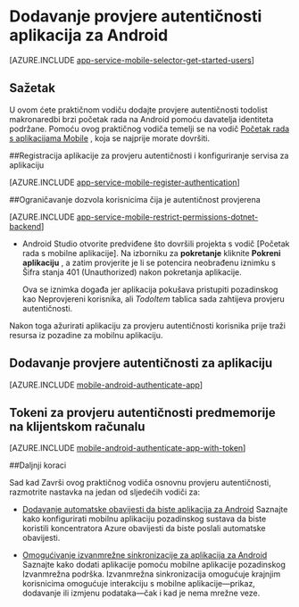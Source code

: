 <properties
    pageTitle="Dodavanje provjere autentičnosti na Android s aplikacijama Mobile | Aplikacije servisa za Azure"
    description="Saznajte kako pomoću mobilne aplikacije u Azure aplikacije servisa za provjeru autentičnosti korisnika aplikacijom Android kroz mnoštvo davatelji identiteta, uključujući Google, Facebook, Twitter i Microsoft."
    services="app-service\mobile"
    documentationCenter="android"
    authors="ysxu"
    manager="erikre"
    editor=""/>

<tags
    ms.service="app-service-mobile"
    ms.workload="mobile"
    ms.tgt_pltfrm="mobile-android"
    ms.devlang="java"
    ms.topic="article"
    ms.date="10/01/2016"
    ms.author="yuaxu"/>

# <a name="add-authentication-to-your-android-app"></a>Dodavanje provjere autentičnosti aplikacija za Android

[AZURE.INCLUDE [app-service-mobile-selector-get-started-users](../../includes/app-service-mobile-selector-get-started-users.md)]

## <a name="summary"></a>Sažetak

U ovom ćete praktičnom vodiču dodajte provjere autentičnosti todolist makronaredbi brzi početak rada na Android pomoću davatelja identiteta podržane. Pomoću ovog praktičnog vodiča temelji se na vodič [Početak rada s aplikacijama Mobile] , koja se najprije morate dovršiti.

##<a name="register"></a>Registracija aplikacije za provjeru autentičnosti i konfiguriranje servisa za aplikaciju

[AZURE.INCLUDE [app-service-mobile-register-authentication](../../includes/app-service-mobile-register-authentication.md)]

##<a name="permissions"></a>Ograničavanje dozvola korisnicima čija je autentičnost provjerena

[AZURE.INCLUDE [app-service-mobile-restrict-permissions-dotnet-backend](../../includes/app-service-mobile-restrict-permissions-dotnet-backend.md)]

+ Android Studio otvorite predviđene što dovršili projekta s vodič [Početak rada s mobilne aplikacije]. Na izborniku za **pokretanje** kliknite **Pokreni aplikaciju** , a zatim provjerite je li se potencira neobrađenu iznimku s Šifra stanja 401 (Unauthorized) nakon pokretanja aplikacije.

     Ova se iznimka događa jer aplikacija pokušava pristupiti pozadinskog kao Neprovjereni korisnika, ali _TodoItem_ tablica sada zahtijeva provjeru autentičnosti.

Nakon toga ažurirati aplikaciju za provjeru autentičnosti korisnika prije traži resursa iz pozadine za mobilnu aplikaciju.

## <a name="add-authentication-to-the-app"></a>Dodavanje provjere autentičnosti za aplikaciju

[AZURE.INCLUDE [mobile-android-authenticate-app](../../includes/mobile-android-authenticate-app.md)]

## <a name="cache-tokens"></a>Tokeni za provjeru autentičnosti predmemorije na klijentskom računalu

[AZURE.INCLUDE [mobile-android-authenticate-app-with-token](../../includes/mobile-android-authenticate-app-with-token.md)]

##<a name="next-steps"></a>Daljnji koraci

Sad kad Završi ovog praktičnog vodiča osnovnu provjeru autentičnosti, razmotrite nastavka na jedan od sljedećih vodiči za:

+ [Dodavanje automatske obavijesti da biste aplikacija za Android](app-service-mobile-android-get-started-push.md) Saznajte kako konfigurirati mobilnu aplikaciju pozadinskog sustava da biste koristili koncentratora Azure obavijesti da biste poslali automatske obavijesti.

+ [Omogućivanje izvanmrežne sinkronizacije za aplikacija za Android](app-service-mobile-android-get-started-offline-data.md) Saznajte kako dodati aplikacije pomoću mobilne aplikacije pozadinskog Izvanmrežna podrška. Izvanmrežna sinkronizacija omogućuje krajnjim korisnicima omogućuje interakciju s mobilne aplikacije&mdash;prikaz, dodavanje ili izmjenu podataka&mdash;čak i kad je nema mrežne veze.



<!-- Anchors. -->
[Register your app for authentication and configure Mobile Services]: #register
[Restrict table permissions to authenticated users]: #permissions
[Add authentication to the app]: #add-authentication
[Store authentication tokens on the client]: #cache-tokens
[Refresh expired tokens]: #refresh-tokens
[Next Steps]:#next-steps


<!-- URLs. -->
[Početak rada s aplikacijama Mobile]: app-service-mobile-android-get-started.md
